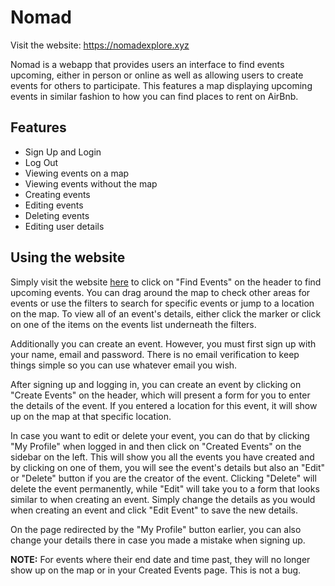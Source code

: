 # Nomad

Visit the website: https://nomadexplore.xyz

Nomad is a webapp that provides users an interface to find events upcoming, either in person
or online as well as allowing users to create events for others to participate. This features
a map displaying upcoming events in similar fashion to how you can find places to rent on
AirBnb.

## Features

- Sign Up and Login
- Log Out
- Viewing events on a map
- Viewing events without the map
- Creating events
- Editing events
- Deleting events
- Editing user details

## Using the website

Simply visit the website [here](https://nomadexplore.xyz) to click on "Find Events" on the header to
find upcoming events. You can drag around the map to check other areas for events or use the filters
to search for specific events or jump to a location on the map. To view all of an event's details, either
click the marker or click on one of the items on the events list underneath the filters.

Additionally you can create an event. However, you must first sign up with your name, email and password.
There is no email verification to keep things simple so you can use whatever email you wish.

After signing up and logging in, you can create an event by clicking on "Create Events" on the header,
which will present a form for you to enter the details of the event. If you entered a location for this
event, it will show up on the map at that specific location.

In case you want to edit or delete your event, you can do that by clicking "My Profile" when logged in and then
click on "Created Events" on the sidebar on the left. This will show you all the events you have created
and by clicking on one of them, you will see the event's details but also an "Edit" or "Delete" button
if you are the creator of the event. Clicking "Delete" will delete the event permanently, while "Edit"
will take you to a form that looks similar to when creating an event. Simply change the details as you would
when creating an event and click "Edit Event" to save the new details.

On the page redirected by the "My Profile" button earlier, you can also change your details there in
case you made a mistake when signing up.

**NOTE:** For events where their end date and time past, they will no longer show up on the map or in your
Created Events page. This is not a bug.
